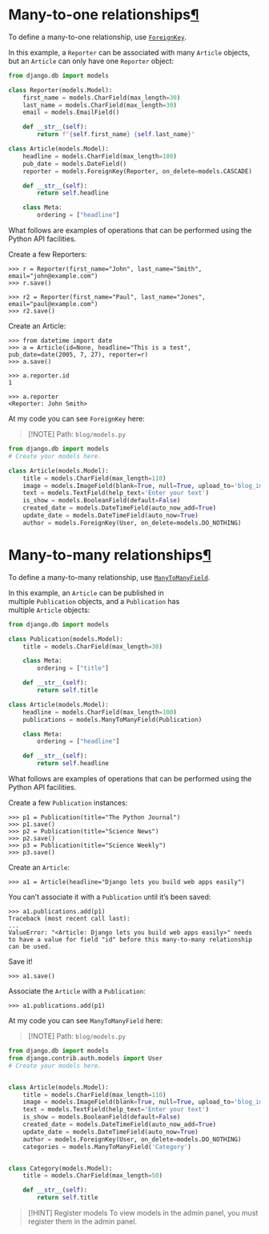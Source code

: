 # Many-to-one relationships[¶](https://docs.djangoproject.com/en/5.2/topics/db/examples/many_to_one/#many-to-one-relationships "Link to this heading")

To define a many-to-one relationship, use [`ForeignKey`](https://docs.djangoproject.com/en/5.2/ref/models/fields/#django.db.models.ForeignKey "django.db.models.ForeignKey").

In this example, a `Reporter` can be associated with many `Article` objects, but an `Article` can only have one `Reporter` object:
```Python
from django.db import models

class Reporter(models.Model):
    first_name = models.CharField(max_length=30)
    last_name = models.CharField(max_length=30)
    email = models.EmailField()

    def __str__(self):
        return f"{self.first_name} {self.last_name}"

class Article(models.Model):
    headline = models.CharField(max_length=100)
    pub_date = models.DateField()
    reporter = models.ForeignKey(Reporter, on_delete=models.CASCADE)

    def __str__(self):
        return self.headline

    class Meta:
        ordering = ["headline"]
```

What follows are examples of operations that can be performed using the Python API facilities.

Create a few Reporters:
```Terminal
>>> r = Reporter(first_name="John", last_name="Smith", email="john@example.com")
>>> r.save()

>>> r2 = Reporter(first_name="Paul", last_name="Jones", email="paul@example.com")
>>> r2.save()
```

Create an Article:
```Terminal
>>> from datetime import date
>>> a = Article(id=None, headline="This is a test", pub_date=date(2005, 7, 27), reporter=r)
>>> a.save()

>>> a.reporter.id
1

>>> a.reporter
<Reporter: John Smith>
```


At my code you can see `ForeignKey` here:
> [!NOTE] Path: `blog/models.py`
```Python
from django.db import models
# Create your models here.

class Article(models.Model):
    title = models.CharField(max_length=110)
    image = models.ImageField(blank=True, null=True, upload_to='blog_images', height_field=None, width_field=None, max_length=None)
    text = models.TextField(help_text='Enter your text')
    is_show = models.BooleanField(default=False)
    created_date = models.DateTimeField(auto_now_add=True)
    update_date = models.DateTimeField(auto_now=True)
    author = models.ForeignKey(User, on_delete=models.DO_NOTHING)

```


# Many-to-many relationships[¶](https://docs.djangoproject.com/en/5.2/topics/db/examples/many_to_many/#many-to-many-relationships "Link to this heading")

To define a many-to-many relationship, use [`ManyToManyField`](https://docs.djangoproject.com/en/5.2/ref/models/fields/#django.db.models.ManyToManyField "django.db.models.ManyToManyField").

In this example, an `Article` can be published in multiple `Publication` objects, and a `Publication` has multiple `Article` objects:
```Python
from django.db import models

class Publication(models.Model):
    title = models.CharField(max_length=30)

    class Meta:
        ordering = ["title"]

    def __str__(self):
        return self.title

class Article(models.Model):
    headline = models.CharField(max_length=100)
    publications = models.ManyToManyField(Publication)

    class Meta:
        ordering = ["headline"]

    def __str__(self):
        return self.headline
```
What follows are examples of operations that can be performed using the Python API facilities.

Create a few `Publication` instances:
```Terminal
>>> p1 = Publication(title="The Python Journal")
>>> p1.save()
>>> p2 = Publication(title="Science News")
>>> p2.save()
>>> p3 = Publication(title="Science Weekly")
>>> p3.save()
```

Create an `Article`:
```Terminal
>>> a1 = Article(headline="Django lets you build web apps easily")
```

You can’t associate it with a `Publication` until it’s been saved:
```Terminal
>>> a1.publications.add(p1)
Traceback (most recent call last):
...
ValueError: "<Article: Django lets you build web apps easily>" needs to have a value for field "id" before this many-to-many relationship can be used.
```

Save it!
```
>>> a1.save()
```

Associate the `Article` with a `Publication`:
```
>>> a1.publications.add(p1)
```


At my code you can see `ManyToManyField` here:
> [!NOTE] Path: `blog/models.py`
```Python
from django.db import models
from django.contrib.auth.models import User
# Create your models here.


class Article(models.Model):
    title = models.CharField(max_length=110)
    image = models.ImageField(blank=True, null=True, upload_to='blog_images', height_field=None, width_field=None, max_length=None)
    text = models.TextField(help_text='Enter your text')
    is_show = models.BooleanField(default=False)
    created_date = models.DateTimeField(auto_now_add=True)
    update_date = models.DateTimeField(auto_now=True)
    author = models.ForeignKey(User, on_delete=models.DO_NOTHING)
    categories = models.ManyToManyField('Category')


class Category(models.Model):
    title = models.CharField(max_length=50)

    def __str__(self):
        return self.title

```

> [!HINT] Register models
> To view models in the admin panel, you must register them in the admin panel.
